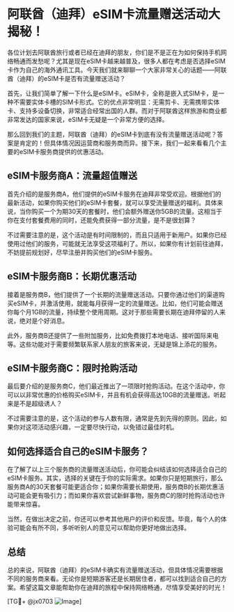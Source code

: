 # 阿联酋（迪拜）eSIM卡流量赠送活动大揭秘！

各位计划去阿联酋旅行或者已经在迪拜的朋友，你们是不是正在为如何保持手机网络畅通而发愁呢？尤其是现在eSIM卡越来越普及，很多人都在考虑是否选择eSIM卡作为自己的海外通讯工具。今天我们就来聊聊一个大家非常关心的话题——阿联酋（迪拜）的eSIM卡是否有流量赠送活动？

首先，让我们简单了解一下什么是eSIM卡。eSIM卡，全称是嵌入式SIM卡，是一种不需要实体卡槽的SIM卡形式。它的优点非常明显：无需剪卡、无需携带实体卡、支持多设备切换，非常适合经常出国的人群。而对于阿联酋这样旅游和商业都非常发达的国家来说，eSIM卡无疑是一个非常方便的选择。

那么回到我们的主题，阿联酋（迪拜）的eSIM卡到底有没有流量赠送活动呢？答案是肯定的！但具体情况因运营商和服务商而异。接下来，我们一起来看看几个主要的eSIM卡服务商提供的优惠活动。

## eSIM卡服务商A：流量超值赠送

首先介绍的是服务商A，他们提供的eSIM卡服务在迪拜非常受欢迎。根据他们的最新活动，如果你购买他们的eSIM卡套餐，就可以享受流量赠送的福利。具体来说，当你购买一个为期30天的套餐时，他们会额外赠送你5GB的流量。这相当于你在支付套餐费用的同时，还能免费获得一部分流量，是不是很划算？

不过需要注意的是，这个活动是有时间限制的，而且只适用于新用户。如果你已经使用过他们的服务，可能就无法享受这项福利了。所以，如果你有计划前往迪拜，不妨提前规划好，尽早注册并购买他们的eSIM卡服务。

## eSIM卡服务商B：长期优惠活动

接着是服务商B，他们提供了一个长期的流量赠送活动。只要你通过他们的渠道购买eSIM卡，并激活使用，就能每月获得一定的流量赠送。比如，他们可能会赠送你每个月1GB的流量，持续整个使用周期。这对于那些需要长期在迪拜停留的人来说，绝对是个好消息。

此外，服务商B还提供了一些附加服务，比如免费拨打本地电话、接听国际来电等。这些功能对于需要频繁联系家人朋友的旅客来说，无疑是锦上添花的服务。

## eSIM卡服务商C：限时抢购活动

最后要介绍的是服务商C，他们最近推出了一项限时抢购活动。在这个活动中，你可以以非常优惠的价格购买eSIM卡，并且有机会获得高达10GB的流量赠送。听起来是不是超级诱人？

不过需要注意的是，这个活动的参与人数有限，通常是先到先得的原则。因此，如果你对这项活动感兴趣，一定要尽快行动，以免错过最佳时机。

## 如何选择适合自己的eSIM卡服务？

在了解了以上三个服务商的流量赠送活动后，你可能会纠结该如何选择适合自己的eSIM卡服务。其实，选择的关键在于你的实际需求。如果你只是短期旅行，那么服务商A的30天套餐可能更适合你；如果你需要长期使用，服务商B的长期优惠活动可能会更有吸引力；而如果你喜欢尝试新鲜事物，服务商C的限时抢购活动也许能带来惊喜。

当然，在做出决定之前，你还可以参考其他用户的评价和反馈。毕竟，每个人的体验可能会有所不同，多听听别人的意见可以帮助你更好地做出选择。

## 总结

总的来说，阿联酋（迪拜）的eSIM卡确实有流量赠送活动，但具体情况需要根据不同的服务商来看。无论你是短期游客还是长期居住者，都可以找到适合自己的方案。希望这篇文章能帮助你在迪拜的旅程中保持网络畅通，尽情享受美好的时光！

[TG💪+ @jx0703 ![Image](https://github.com/user-attachments/assets/dbca1d08-cadb-493c-b0ec-ad6f7a83f270)]